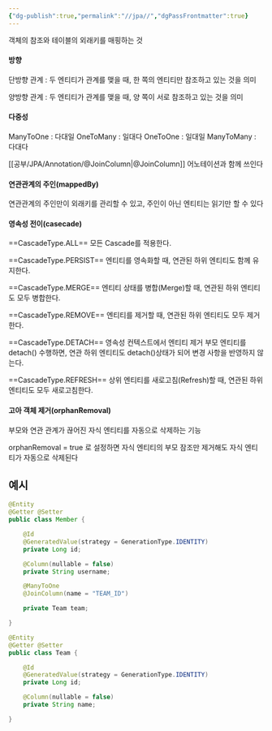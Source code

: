 ```yaml
---
{"dg-publish":true,"permalink":"//jpa//","dgPassFrontmatter":true}
---
```



객체의 참조와 테이블의 외래키를 매핑하는 것

#### 방향
단방향 관계 : 두 엔티티가 관계를 맺을 때, 한 쪽의 엔티티만 참조하고 있는 것을 의미

양방향 관계 : 두 엔티티가 관계를 맺을 때, 양 쪽이 서로 참조하고 있는 것을 의미

#### 다중성
ManyToOne : 다대일
OneToMany : 일대다
OneToOne : 일대일
ManyToMany : 다대다

[[공부/JPA/Annotation/@JoinColumn\|@JoinColumn]] 어노테이션과 함께 쓰인다

#### 연관관계의 주인(mappedBy)
연관관계의 주인만이 외래키를 관리할 수 있고, 주인이 아닌 엔티티는 읽기만 할 수 있다

#### 영속성 전이(casecade)
==CascadeType.ALL==
모든 Cascade를 적용한다.

==CascadeType.PERSIST==
엔티티를 영속화할 때, 연관된 하위 엔티티도 함께 유지한다.

==CascadeType.MERGE==
엔티티 상태를 병합(Merge)할 때, 연관된 하위 엔티티도 모두 병합한다.

==CascadeType.REMOVE==
엔티티를 제거할 때, 연관된 하위 엔티티도 모두 제거한다.

==CascadeType.DETACH==
영속성 컨텍스트에서 엔티티 제거
부모 엔티티를 detach() 수행하면, 연관 하위 엔티티도 detach()상태가 되어 변경 사항을 반영하지 않는다.

==CascadeType.REFRESH==
상위 엔티티를 새로고침(Refresh)할 때, 연관된 하위 엔티티도 모두 새로고침한다.

#### 고아 객체 제거(orphanRemoval)
부모와 연관 관계가 끊어진 자식 엔티티를 자동으로 삭제하는 기능

orphanRemoval = true 로 설정하면 자식 엔티티의 부모 잠조만 제거해도 자식 엔티티가 자동으로 삭제된다

## 예시
````java
@Entity
@Getter @Setter
public class Member {

    @Id
    @GeneratedValue(strategy = GenerationType.IDENTITY)
    private Long id;

    @Column(nullable = false)
    private String username;

    @ManyToOne
    @JoinColumn(name = "TEAM_ID")

    private Team team;

}
````

````java
@Entity
@Getter @Setter
public class Team {

    @Id
    @GeneratedValue(strategy = GenerationType.IDENTITY)
    private Long id;

    @Column(nullable = false)
    private String name;

}
````